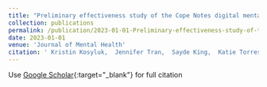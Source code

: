 ```yaml
---
title: "Preliminary effectiveness study of the Cope Notes digital mental Health program"
collection: publications
permalink: /publication/2023-01-01-Preliminary-effectiveness-study-of-the-Cope-Notes-digital-mental-Health-program
date: 2023-01-01
venue: 'Journal of Mental Health'
citation: ' Kristin Kosyluk,  Jennifer Tran,  Sayde King,  Katie Torres,  Tempestt Neal, &quot;Preliminary effectiveness study of the Cope Notes digital mental Health program.&quot; Journal of Mental Health, 2023.'
---
```

Use [Google Scholar](https://scholar.google.com/scholar?q=Preliminary+effectiveness+study+of+the+Cope+Notes+digital+mental+Health+program){:target="_blank"} for full citation